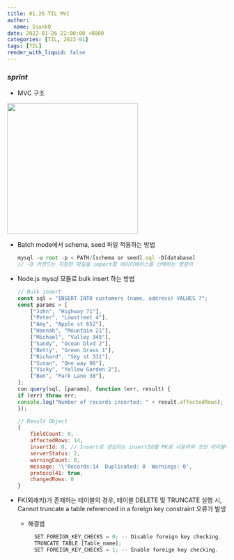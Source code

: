 ```yaml
---
title: 01.26 TIL MVC
author:
  name: SsankQ
date: 2022-01-26 22:00:00 +0800
categories: [TIL, 2022-01]
tags: [TIL]
render_with_liquid: false
---
```


### *sprint*

* MVC 구조  
<img src="https://user-images.githubusercontent.com/52276038/85193286-00073400-b302-11ea-8a80-c43bc70676c5.png" width=300px height=300px>

* Batch mode에서 schema, seed 파일 적용하는 방법
    ```jsx
    mysql -u root -p < PATH/[schema or seed].sql -D[database]
    // -D 커맨드는 지정한 파일을 import할 데이터베이스를 선택하는 명령어
    ```

* Node.js mysql 모듈로 bulk insert 하는 방법
    ```jsx
    // Bulk insert 
    const sql = "INSERT INTO customers (name, address) VALUES ?";
    const params = [
        ["John", "Highway 71"],
        ["Peter", "Lowstreet 4"],
        ["Amy", "Apple st 652"],
        ["Hannah", "Mountain 21"],
        ["Michael", "Valley 345"],
        ["Sandy", "Ocean blvd 2"],
        ["Betty", "Green Grass 1"],
        ["Richard", "Sky st 331"],
        ["Susan", "One way 98"],
        ["Vicky", "Yellow Garden 2"],
        ["Ben", "Park Lane 38"],
    ];
    con.query(sql, [params], function (err, result) {
    if (err) throw err;
    console.log("Number of records inserted: " + result.affectedRows);
    });
    ```
    ```jsx
    // Result Object
    {
        fieldCount: 0,
        affectedRows: 14,
        insertId: 0, // Insert로 생성되는 insertId를 PK로 사용하여 조인 테이블에서 FK로 참조할 수 있음
        serverStatus: 2,
        warningCount: 0,
        message: '\'Records:14  Duplicated: 0  Warnings: 0',
        protocol41: true,
        changedRows: 0
    }
    ```

* FK(외래키)가 존재하는 테이블의 경우, 테이블 DELETE 및 TRUNCATE 실행 시, 
 Cannot truncate a table referenced in a foreign key constraint 오류가 발생   
  * 해결법
    ```jsx
      SET FOREIGN_KEY_CHECKS = 0; -- Disable foreign key checking. 
      TRUNCATE TABLE [Table_name]; 
      SET FOREIGN_KEY_CHECKS = 1; -- Enable foreign key checking.
    ```